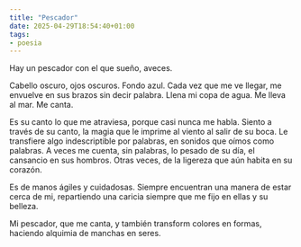 ```yaml
---
title: "Pescador"
date: 2025-04-29T18:54:40+01:00
tags:
- poesia
---
```

Hay un pescador con el que sueño, aveces.

Cabello oscuro, ojos oscuros. Fondo azul. Cada vez que me ve llegar, me envuelve en sus brazos sin decir palabra. Llena mi copa de agua. Me lleva al mar. Me canta. 

Es su canto lo que me atraviesa, porque casi nunca me habla. Siento a través de su canto, la magia que le imprime al viento al salir de su boca. Le transfiere algo indescriptible por palabras, en sonidos que oímos como palabras. A veces me cuenta, sin palabras, lo pesado de su día, el cansancio en sus hombros. Otras veces, de la ligereza que aún habita en su corazón.

Es de manos ágiles y cuidadosas. Siempre encuentran una manera de estar cerca de mi, repartiendo una caricia siempre que me fijo en ellas y su belleza.

Mi pescador, que me canta, y también transform colores en formas, haciendo alquimia de manchas en seres.


